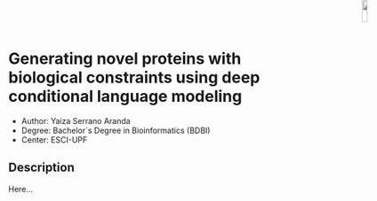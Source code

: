 <img src='https://github.com/yaizasear/logos/esci' style='position:absolute;top:0px;right:0px;' width='10%'/>

# Generating novel proteins with biological constraints using deep conditional language modeling

- Author: Yaiza Serrano Aranda
- Degree: Bachelor`s Degree in Bioinformatics (BDBI)
- Center: ESCI-UPF

## Description

Here...
